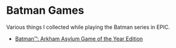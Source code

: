 # Batman Games

Various things I collected while playing the Batman series in EPIC.

- [Batman™: Arkham Asylum Game of the Year Edition](./01-Batman-Arkham-Asylum)
